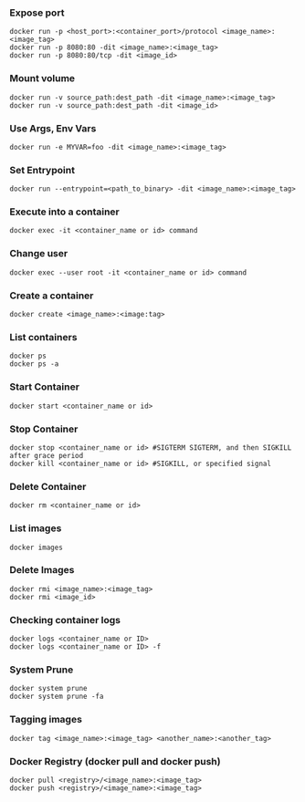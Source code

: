 ### Expose port

```
docker run -p <host_port>:<container_port>/protocol <image_name>:<image_tag>
docker run -p 8080:80 -dit <image_name>:<image_tag>
docker run -p 8080:80/tcp -dit <image_id>
```

### Mount volume
```
docker run -v source_path:dest_path -dit <image_name>:<image_tag>
docker run -v source_path:dest_path -dit <image_id>
```

### Use Args, Env Vars
```
docker run -e MYVAR=foo -dit <image_name>:<image_tag>
```

### Set Entrypoint
```
docker run --entrypoint=<path_to_binary> -dit <image_name>:<image_tag>
```

### Execute into a container
```
docker exec -it <container_name or id> command
```

### Change user
```
docker exec --user root -it <container_name or id> command
```

### Create a container
```
docker create <image_name>:<image:tag>
```

### List containers
```
docker ps
docker ps -a
```

### Start Container
```
docker start <container_name or id>
```

### Stop Container
```
docker stop <container_name or id> #SIGTERM SIGTERM, and then SIGKILL after grace period
docker kill <container_name or id> #SIGKILL, or specified signal
```

### Delete Container
```
docker rm <container_name or id>
```

### List images
```
docker images
```

### Delete Images
```
docker rmi <image_name>:<image_tag>
docker rmi <image_id>
```

### Checking container logs
```
docker logs <container_name or ID>
docker logs <container_name or ID> -f
```

### System Prune
```
docker system prune
docker system prune -fa
```

### Tagging images
```
docker tag <image_name>:<image_tag> <another_name>:<another_tag>
```

### Docker Registry (docker pull and docker push)
```
docker pull <registry>/<image_name>:<image_tag>
docker push <registry>/<image_name>:<image_tag>
```
